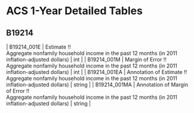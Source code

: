 # ACS 1-Year Detailed Tables

## B19214

| B19214_001E | Estimate !!<br>Aggregate nonfamily household income in the past 12 months (in 2011 inflation-adjusted dollars) | int |
| B19214_001M | Margin of Error !!<br>Aggregate nonfamily household income in the past 12 months (in 2011 inflation-adjusted dollars) | int |
| B19214_001EA | Annotation of Estimate !!<br>Aggregate nonfamily household income in the past 12 months (in 2011 inflation-adjusted dollars) | string |
| B19214_001MA | Annotation of Margin of Error !!<br>Aggregate nonfamily household income in the past 12 months (in 2011 inflation-adjusted dollars) | string |

